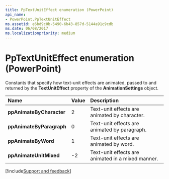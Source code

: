 ```yaml
---
title: PpTextUnitEffect enumeration (PowerPoint)
api_name:
- PowerPoint.PpTextUnitEffect
ms.assetid: e6bd9c0b-5490-6b43-857d-5144a91c9cdb
ms.date: 06/08/2017
ms.localizationpriority: medium
---
```



# PpTextUnitEffect enumeration (PowerPoint)

Constants that specify how text-unit effects are animated, passed to and returned by the **TextUnitEffect** property of the **AnimationSettings** object.



|Name|Value|Description|
|:-----|:-----|:-----|
|**ppAnimateByCharacter**|2|Text-unit effects are animated by character.|
|**ppAnimateByParagraph**|0|Text-unit effects are animated by paragraph.|
|**ppAnimateByWord**|1|Text-unit effects are animated by word.|
|**ppAnimateUnitMixed**|-2|Text-unit effects are animated in a mixed manner.|

[!include[Support and feedback](~/includes/feedback-boilerplate.md)]